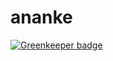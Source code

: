 # ananke

[![Greenkeeper badge](https://badges.greenkeeper.io/SonyaMoisset/ananke.svg)](https://greenkeeper.io/)